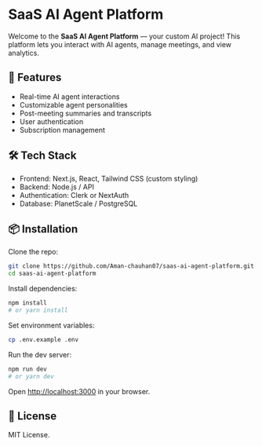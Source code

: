 # SaaS AI Agent Platform

Welcome to the **SaaS AI Agent Platform** — your custom AI project! This platform lets you interact with AI agents, manage meetings, and view analytics.

## 🚀 Features

* Real-time AI agent interactions
* Customizable agent personalities
* Post-meeting summaries and transcripts
* User authentication
* Subscription management

## 🛠️ Tech Stack

* Frontend: Next.js, React, Tailwind CSS (custom styling)
* Backend: Node.js / API
* Authentication: Clerk or NextAuth
* Database: PlanetScale / PostgreSQL

## 📦 Installation

Clone the repo:

```bash
git clone https://github.com/Aman-chauhan07/saas-ai-agent-platform.git
cd saas-ai-agent-platform
```

Install dependencies:

```bash
npm install
# or yarn install
```

Set environment variables:

```bash
cp .env.example .env
```

Run the dev server:

```bash
npm run dev
# or yarn dev
```

Open [http://localhost:3000](http://localhost:3000) in your browser.

## 📄 License

MIT License.
